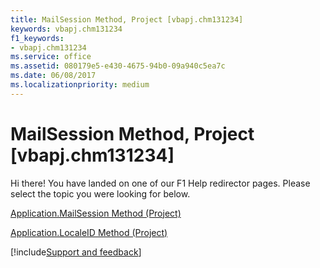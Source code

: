 ```yaml
---
title: MailSession Method, Project [vbapj.chm131234]
keywords: vbapj.chm131234
f1_keywords:
- vbapj.chm131234
ms.service: office
ms.assetid: 080179e5-e430-4675-94b0-09a940c5ea7c
ms.date: 06/08/2017
ms.localizationpriority: medium
---
```



# MailSession Method, Project [vbapj.chm131234]

Hi there! You have landed on one of our F1 Help redirector pages. Please select the topic you were looking for below.

[Application.MailSession Method (Project)](https://msdn.microsoft.com/library/00f67414-eb0d-6b2a-d557-26812aaee04c%28Office.15%29.aspx)

[Application.LocaleID Method (Project)](https://msdn.microsoft.com/library/aa84a612-3f7a-b47b-7ddc-39d99b1860e7%28Office.15%29.aspx)

[!include[Support and feedback](~/includes/feedback-boilerplate.md)]